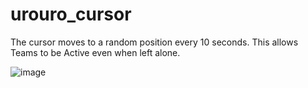 # urouro_cursor

The cursor moves to a random position every 10 seconds.
This allows Teams to be Active even when left alone.

![image](https://user-images.githubusercontent.com/84439762/226795186-5d492942-2bd1-4fcf-b111-baef2ab26dcb.png)
